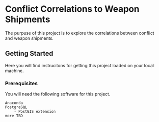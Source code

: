 # Conflict Correlations to Weapon Shipments

The purpuse of this project is to explore the correlations between conflict and weapon shipments. 

## Getting Started

Here you will find instrucitons for getting this project loaded on your local machine.

### Prerequisites

You will need the following software for this project.

```
Anaconda
PostgreSQL
    - PostGIS extension
more TBD 
```
